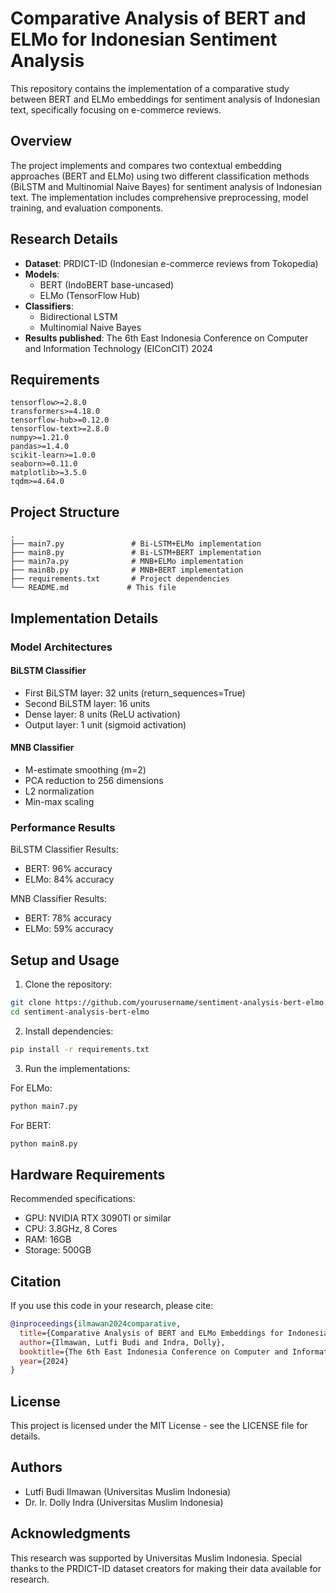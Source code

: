 # Comparative Analysis of BERT and ELMo for Indonesian Sentiment Analysis

This repository contains the implementation of a comparative study between BERT and ELMo embeddings for sentiment analysis of Indonesian text, specifically focusing on e-commerce reviews.

## Overview

The project implements and compares two contextual embedding approaches (BERT and ELMo) using two different classification methods (BiLSTM and Multinomial Naive Bayes) for sentiment analysis of Indonesian text. The implementation includes comprehensive preprocessing, model training, and evaluation components.

## Research Details

- **Dataset**: PRDICT-ID (Indonesian e-commerce reviews from Tokopedia)
- **Models**: 
  - BERT (IndoBERT base-uncased)
  - ELMo (TensorFlow Hub)
- **Classifiers**:
  - Bidirectional LSTM
  - Multinomial Naive Bayes
- **Results published**: The 6th East Indonesia Conference on Computer and Information Technology (EIConCIT) 2024

## Requirements

```
tensorflow>=2.8.0
transformers>=4.18.0
tensorflow-hub>=0.12.0
tensorflow-text>=2.8.0
numpy>=1.21.0
pandas>=1.4.0
scikit-learn>=1.0.0
seaborn>=0.11.0
matplotlib>=3.5.0
tqdm>=4.64.0
```

## Project Structure

```
.
├── main7.py               # Bi-LSTM+ELMo implementation
├── main8.py               # Bi-LSTM+BERT implementation
├── main7a.py              # MNB+ELMo implementation
├── main8b.py              # MNB+BERT implementation
├── requirements.txt       # Project dependencies
└── README.md             # This file
```

## Implementation Details

### Model Architectures

#### BiLSTM Classifier
- First BiLSTM layer: 32 units (return_sequences=True)
- Second BiLSTM layer: 16 units
- Dense layer: 8 units (ReLU activation)
- Output layer: 1 unit (sigmoid activation)

#### MNB Classifier
- M-estimate smoothing (m=2)
- PCA reduction to 256 dimensions
- L2 normalization
- Min-max scaling

### Performance Results

BiLSTM Classifier Results:
- BERT: 96% accuracy
- ELMo: 84% accuracy

MNB Classifier Results:
- BERT: 78% accuracy
- ELMo: 59% accuracy

## Setup and Usage

1. Clone the repository:
```bash
git clone https://github.com/yourusername/sentiment-analysis-bert-elmo.git
cd sentiment-analysis-bert-elmo
```

2. Install dependencies:
```bash
pip install -r requirements.txt
```

3. Run the implementations:

For ELMo:
```bash
python main7.py
```

For BERT:
```bash
python main8.py
```

## Hardware Requirements

Recommended specifications:
- GPU: NVIDIA RTX 3090TI or similar
- CPU: 3.8GHz, 8 Cores
- RAM: 16GB
- Storage: 500GB

## Citation

If you use this code in your research, please cite:

```bibtex
@inproceedings{ilmawan2024comparative,
  title={Comparative Analysis of BERT and ELMo Embeddings for Indonesian Sentiment Analysis},
  author={Ilmawan, Lutfi Budi and Indra, Dolly},
  booktitle={The 6th East Indonesia Conference on Computer and Information Technology (EIConCIT)},
  year={2024}
}
```

## License

This project is licensed under the MIT License - see the LICENSE file for details.

## Authors

- Lutfi Budi Ilmawan (Universitas Muslim Indonesia)
- Dr. Ir. Dolly Indra (Universitas Muslim Indonesia)

## Acknowledgments

This research was supported by Universitas Muslim Indonesia. Special thanks to the PRDICT-ID dataset creators for making their data available for research.
